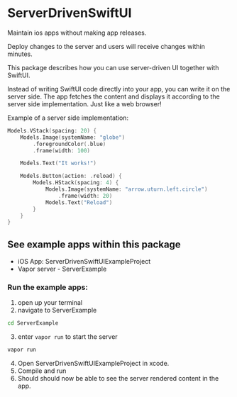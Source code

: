 # ServerDrivenSwiftUI

Maintain ios apps without making app releases.

Deploy changes to the server and users will receive changes within minutes.

This package describes how you can use server-driven UI together with SwiftUI.

Instead of writing SwiftUI code directly into your app, you can write it on the server side. The app fetches the content and displays it according to the server side implementation. Just like a web browser!

Example of a server side implementation:
``` Swift
Models.VStack(spacing: 20) {
    Models.Image(systemName: "globe")
        .foregroundColor(.blue)
        .frame(width: 100)

    Models.Text("It works!")

    Models.Button(action: .reload) {
        Models.HStack(spacing: 4) {
            Models.Image(systemName: "arrow.uturn.left.circle")
                .frame(width: 20)
            Models.Text("Reload")
        }
    }
}
```

## See example apps within this package
- iOS App: ServerDrivenSwiftUIExampleProject
- Vapor server - ServerExample


### Run the example apps:
1. open up your terminal
2. navigate to ServerExample
```bash
cd ServerExample
```
3. enter `vapor run` to start the server
```Bash
vapor run
 ```

 4. Open ServerDrivenSwiftUIExampleProject in xcode.
 5. Compile and run
 6. Should should now be able to see the server rendered content in the app.
